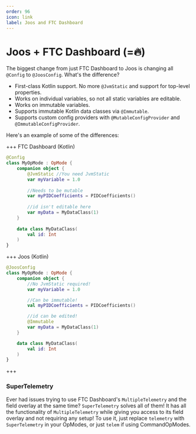 ```yaml
---
order: 96
icon: link
label: Joos and FTC Dashboard
---
```


# Joos + FTC Dashboard (=:fire:)

The biggest change from just FTC Dashboard to Joos is changing all `@Config` to `@JoosConfig`. What's the difference?

 - First-class Kotlin support. No more `@JvmStatic` and support for top-level properties.
 - Works on individual variables, so not all static variables are editable.
 - Works on immutable variables.
 - Supports immutable Kotlin data classes via `@Immutable`.
 - Supports custom config providers with `@MutableConfigProvider` and `@ImmutableConfigProvider`.

Here's an example of some of the differences:

+++ FTC Dashboard (Kotlin)
```kotlin
@Config
class MyOpMode : OpMode {
    companion object {
        @JvmStatic //You need JvmStatic
        var myVariable = 1.0
        
        //Needs to be mutable
        var myPIDCoefficients = PIDCoefficients()
        
        //id isn't editable here
        var myData = MyDataClass(1)
    }
    
    data class MyDataClass(
        val id: Int
    )
}
```
+++ Joos (Kotlin)
```kotlin
@JoosConfig
class MyOpMode : OpMode {
    companion object {
        //No JvmStatic required!
        var myVariable = 1.0

        //Can be immutable!
        val myPIDCoefficients = PIDCoefficients()

        //id can be edited!
        @Immutable
        var myData = MyDataClass(1)
    }

    data class MyDataClass(
        val id: Int
    )
}
```
+++

### SuperTelemetry

Ever had issues trying to use FTC Dashboard's `MultipleTelemetry` and the field overlay at the same time? `SuperTelemetry` solves all
of them! It has all the functionality of `MultipleTelemetry` while giving you access to its field overlay and not requiring any setup! To use it, just replace `telemetry` with `SuperTelemetry` in your OpModes, or just `telem` if using CommandOpModes.
